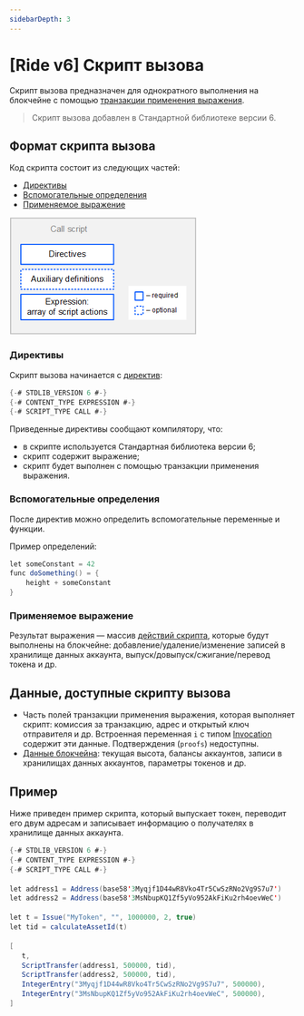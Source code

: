 ```yaml
---
sidebarDepth: 3
---
```


# [Ride v6] Cкрипт вызова

Скрипт вызова предназначен для однократного выполнения на блокчейне с помощью [транзакции применения выражения](/ru/blockchain/transaction-type/invoke-expression-transaction).

> Скрипт вызова добавлен в Стандартной библиотеке версии 6.

## Формат скрипта вызова

Код скрипта состоит из следующих частей:

* [Директивы](#directives)
* [Вспомогательные определения](#definitions)
* [Применяемое выражение](#expression)

![](./_assets/call-script-format.png)

### <a id="directives"></a>Директивы

Cкрипт вызова начинается с [директив](/ru/ride/script/directives):

```scala
{-# STDLIB_VERSION 6 #-}
{-# CONTENT_TYPE EXPRESSION #-}
{-# SCRIPT_TYPE CALL #-}
```

Приведенные директивы сообщают компилятору, что:

- в скрипте используется Стандартная библиотека версии 6;
- скрипт содержит выражение;
- скрипт будет выполнен с помощью транзакции применения выражения.

### <a id="definitions"></a>Вспомогательные определения

После директив можно определить вспомогательные переменные и функции.

Пример определений:

```scala
let someConstant = 42
func doSomething() = {
    height + someConstant
}
```

### <a id="expression"></a>Применяемое выражение

Результат выражения — массив [действий скрипта](/ru/ride/structures/script-actions/), которые будут выполнены на блокчейне: добавление/удаление/изменение записей в хранилище данных аккаунта, выпуск/довыпуск/сжигание/перевод токена и др.

## Данные, доступные скрипту вызова

* Часть полей транзакции применения выражения, которая выполняет скрипт: комиссия за транзакцию, адрес и открытый ключ отправителя и др. Встроенная переменная `i` с типом [Invocation](/ru/ride/v6/structures/common-structures/invocation) содержит эти данные. Подтверждения (`proofs`) недоступны.
* [Данные блокчейна](/ru/ride/#blockchain-operation): текущая высота, балансы аккаунтов, записи в хранилищах данных аккаунтов, параметры токенов и др.

## Пример

Ниже приведен пример скрипта, который выпускает токен, переводит его двум адресам и записывает информацию о получателях в хранилище данных аккаунта.

```scala
{-# STDLIB_VERSION 6 #-}
{-# CONTENT_TYPE EXPRESSION #-}
{-# SCRIPT_TYPE CALL #-}

let address1 = Address(base58'3Myqjf1D44wR8Vko4Tr5CwSzRNo2Vg9S7u7')
let address2 = Address(base58'3MsNbupKQ1Zf5yVo952AkFiKu2rh4oevWeC')

let t = Issue("MyToken", "", 1000000, 2, true)
let tid = calculateAssetId(t)

[
   t,
   ScriptTransfer(address1, 500000, tid),
   ScriptTransfer(address2, 500000, tid),
   IntegerEntry("3Myqjf1D44wR8Vko4Tr5CwSzRNo2Vg9S7u7", 500000),
   IntegerEntry("3MsNbupKQ1Zf5yVo952AkFiKu2rh4oevWeC", 500000),
]
```
